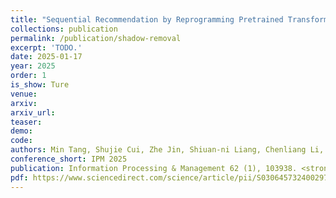 ```yaml
---    
title: "Sequential Recommendation by Reprogramming Pretrained Transformer"
collections: publication
permalink: /publication/shadow-removal
excerpt: 'TODO.'
date: 2025-01-17
year: 2025
order: 1
is_show: Ture
venue: 
arxiv: 
arxiv_url: 
teaser: 
demo: 
code: 
authors: Min Tang, Shujie Cui, Zhe Jin, Shiuan-ni Liang, Chenliang Li, <strong>Lixin Zou*</strong> (*Corresponding Author)
conference_short: IPM 2025
publication: Information Processing & Management 62 (1), 103938. <strong>(SCI-1, CCF-B)</strong>
pdf: https://www.sciencedirect.com/science/article/pii/S0306457324002978
---
```


